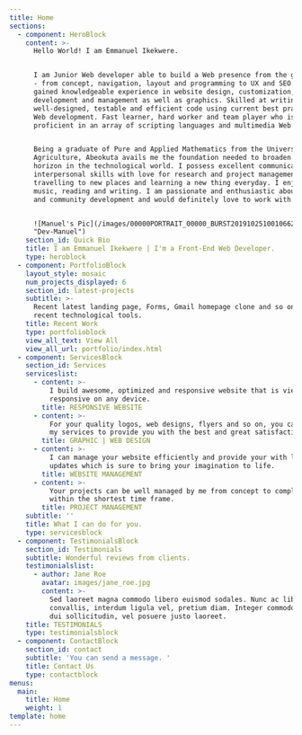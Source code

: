 ```yaml
---
title: Home
sections:
  - component: HeroBlock
    content: >-
      Hello World! I am Emmanuel Ikekwere.


      I am Junior Web developer able to build a Web presence from the ground up
      - from concept, navigation, layout and programming to UX and SEO. I have
      gained knowledgeable experience in website design, customization,
      development and management as well as graphics. Skilled at writing
      well-designed, testable and efficient code using current best practices in
      Web development. Fast learner, hard worker and team player who is
      proficient in an array of scripting languages and multimedia Web tools.


      Being a graduate of Pure and Applied Mathematics from the University of
      Agriculture, Abeokuta avails me the foundation needed to broaden my
      horizon in the technological world. I possess excellent communication and
      interpersonal skills with love for research and project management. I love
      travelling to new places and learning a new thing everyday. I enjoy good
      music, reading and writing. I am passionate and enthusiastic about Tech
      and community development and would definitely love to work with you!:)


      ![Manuel's Pic](/images/00000PORTRAIT_00000_BURST20191025100106622.jpg
      "Dev-Manuel")
    section_id: Quick Bio
    title: I am Emmanuel Ikekwere | I'm a Front-End Web Developer.
    type: heroblock
  - component: PortfolioBlock
    layout_style: mosaic
    num_projects_displayed: 6
    section_id: latest-projects
    subtitle: >-
      Recent latest landing page, Forms, Gmail homepage clone and so on using
      recent technological tools.
    title: Recent Work
    type: portfolioblock
    view_all_text: View All
    view_all_url: portfolio/index.html
  - component: ServicesBlock
    section_id: Services
    serviceslist:
      - content: >-
          I build awesome, optimized and responsive website that is viewable and
          responsive on any device.
        title: RESPONSIVE WEBSITE
      - content: >-
          For your quality logos, web designs, flyers and so on, you can trust
          my services to provide you with the best and great satisfaction.
        title: GRAPHIC | WEB DESIGN
      - content: >-
          I can manage your website efficiently and provide your with latest
          updates which is sure to bring your imagination to life.
        title: WEBSITE MANAGEMENT
      - content: >-
          Your projects can be well managed by me from concept to completion
          within the shortest time frame.
        title: PROJECT MANAGEMENT
    subtitle: ''
    title: What I can do for you.
    type: servicesblock
  - component: TestimonialsBlock
    section_id: Testimonials
    subtitle: Wonderful reviews from clients.
    testimonialslist:
      - author: Jane Roe
        avatar: images/jane_roe.jpg
        content: >-
          Sed laoreet magna commodo libero euismod sodales. Nunc ac libero
          convallis, interdum ligula vel, pretium diam. Integer commodo sem at
          dui sollicitudin, vel posuere justo laoreet.
    title: TESTIMONIALS
    type: testimonialsblock
  - component: ContactBlock
    section_id: contact
    subtitle: 'You can send a message. '
    title: Contact Us
    type: contactblock
menus:
  main:
    title: Home
    weight: 1
template: home
---
```


